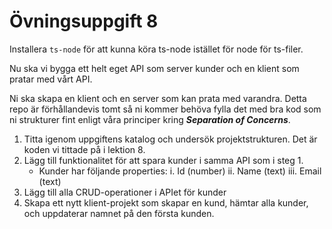# Övningsuppgift 8

Installera `ts-node` för att kunna köra ts-node istället för node för ts-filer.

Nu ska vi bygga ett helt eget API som server kunder och en klient som pratar med vårt API.

Ni ska skapa en klient och en server som kan prata med varandra. Detta repo är förhållandevis tomt så ni kommer behöva fylla det med bra kod som ni strukturer fint enligt våra principer kring ***Separation of Concerns***.

1. Titta igenom uppgiftens katalog och undersök projektstrukturen. Det är koden vi tittade på i lektion 8.
2. Lägg till funktionalitet för att spara kunder i samma API som i steg 1.
    - Kunder har följande properties:
        i. Id (number)
        ii. Name (text)
        iii. Email (text)
3. Lägg till alla CRUD-operationer i APIet för kunder
4. Skapa ett nytt klient-projekt som skapar en kund, hämtar alla kunder, och uppdaterar namnet på
den första kunden.